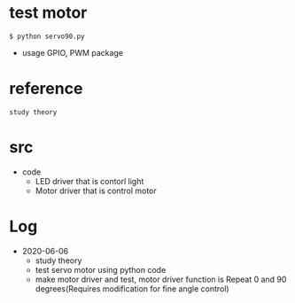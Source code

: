 # test motor
```shell
$ python servo90.py
```
+ usage GPIO, PWM package

# reference
`study theory`

# src
+ code   
  - LED driver that is contorl light
  - Motor driver that is control motor

# Log
+ 2020-06-06
  - study theory
  - test servo motor using python code
  - make motor driver and test, motor driver function is Repeat 0 and 90 degrees(Requires modification for fine angle control)
